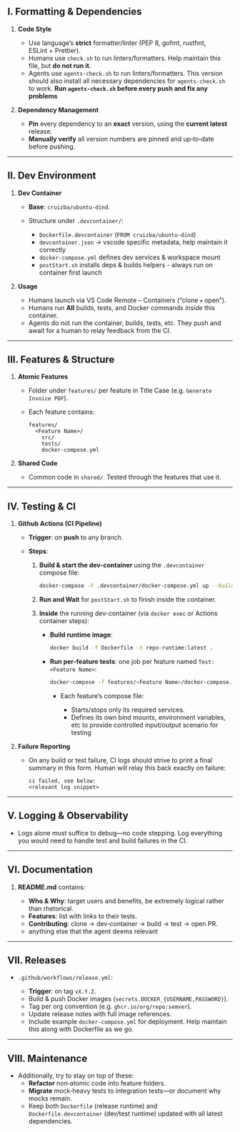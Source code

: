## I. Formatting & Dependencies

1. **Code Style**

   * Use language’s **strict** formatter/linter (PEP 8, gofmt, rustfmt, ESLint + Prettier).
   * Humans use `check.sh` to run linters/formatters. Help maintain this file, but **do not run it**.
   * Agents use `agents-check.sh` to run linters/formatters. This version should also install all necessary dependencies for `agents-check.sh` to work. **Run `agents-check.sh` before every push and fix any problems**

2. **Dependency Management**

   * **Pin** every dependency to an **exact** version, using the **current latest** release.
   * **Manually verify** all version numbers are pinned and up‑to‑date before pushing.
  
---

## II. Dev Environment

1. **Dev Container**

   * **Base**: `cruizba/ubuntu-dind`.
   * Structure under `.devcontainer/`:

     * `Dockerfile.devcontainer` (`FROM cruizba/ubuntu-dind`)
     * `devcontainer.json` → vscode specific metadata, help maintain it correctly
     * `docker-compose.yml` defines dev services & workspace mount
     * `postStart.sh` installs deps & builds helpers - always run on container first launch

2. **Usage**

   * Humans launch via VS Code Remote – Containers (“clone + open”).
   * Humans run **All** builds, tests, and Docker commands *inside* this container.
   * Agents do not run the container, builds, tests, etc. They push and await for a human to relay feedback from the CI.

---

## III. Features & Structure

1. **Atomic Features**

   * Folder under `features/` per feature in Title Case (e.g. `Generate Invoice PDF`).
   * Each feature contains:

     ```text
     features/
       <Feature Name>/
         src/
         tests/
         docker-compose.yml
     ```

2. **Shared Code**

   * Common code in `shared/`. Tested through the features that use it.

---

## IV. Testing & CI

1. **Github Actions (CI Pipeline)**

   * **Trigger**: on **push** to any branch.
   * **Steps**:

     1. **Build & start the dev-container** using the `.devcontainer` compose file:

        ```bash
        docker-compose -f .devcontainer/docker-compose.yml up --build -d
        ```
     2. **Run and Wait** for `postStart.sh` to finish inside the container.
     3. **Inside** the running dev-container (via `docker exec` or Actions container steps):

        * **Build runtime image**:

          ```bash
          docker build -f Dockerfile -t repo-runtime:latest .
          ```
        * **Run per-feature tests**: one job per feature named `Test: <Feature Name>`:

          ```bash
          docker-compose -f features/<Feature Name>/docker-compose.yml up --abort-on-container-exit
          ```

          * Each feature’s compose file:

            * Starts/stops only its required services.
            * Defines its own bind mounts, environment variables, etc to provide controlled input/output scenario for testing

2. **Failure Reporting**

   * On any build or test failure, CI logs should strive to print a final summary in this form. Human will relay this back exactly on failure:

     ```text
     ci failed, see below:
     <relevant log snippet>
     ```

---

## V. Logging & Observability

* Logs alone must suffice to debug—no code stepping. Log everything you would need to handle test and build failures in the CI.

---

## VI. Documentation

1. **README.md** contains:

   * **Who & Why**: target users and benefits, be extremely logical rather than rhetorical.
   * **Features**: list with links to their tests.
   * **Contributing**: clone → dev‑container → build → test → open PR.
   * anything else that the agent deems relevant

---

## VII. Releases

* `.github/workflows/release.yml`:

  * **Trigger**: on tag `vX.Y.Z`.
  * Build & push Docker images (`secrets.DOCKER_{USERNAME,PASSWORD}`).
  * Tag per org convention (e.g. `ghcr.io/org/repo:semver`).
  * Update release notes with full image references.
  * Include example `docker-compose.yml` for deployment. Help maintain this along with Dockerfile as we go.

---

## VIII. Maintenance

* Additionally, try to stay on top of these:
  * **Refactor** non‑atomic code into feature folders.
  * **Migrate** mock‑heavy tests to integration tests—or document why mocks remain.
  * Keep both `Dockerfile` (release runtime) and `Dockerfile.devcontainer` (dev/test runtime) updated with all latest dependencies.
